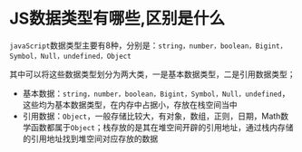 # JS数据类型有哪些,区别是什么

`javaScript`数据类型主要有8种，分别是：`string，number，boolean，Bigint，Symbol，Null，undefined，Object`

其中可以将这些数据类型划分为两大类，一是基本数据类型，二是引用数据类型；

* 基本数据：`string，number，boolean，Bigint，Symbol，Null，undefined`，这些均为基本数据类型，在内存中占据小，存放在栈空间当中
* 引用数据：`Object`，一般存储比较大，有对象，数组，正则，日期，Math数学函数都属于`Object`；栈存放的是其在堆空间开辟的引用地址，通过栈内存储的引用地址找到堆空间对应存放的数据
